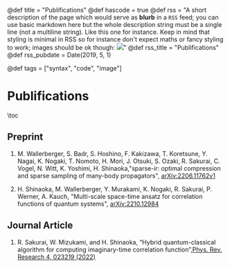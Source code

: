 @def title = "Publifications"
@def hascode = true
@def rss = "A short description of the page which would serve as **blurb** in a `RSS` feed; you can use basic markdown here but the whole description string must be a single line (not a multiline string). Like this one for instance. Keep in mind that styling is minimal in RSS so for instance don't expect maths or fancy styling to work; images should be ok though: ![](https://upload.wikimedia.org/wikipedia/en/b/b0/Rick_and_Morty_characters.jpg)"
@def rss_title = "Publifications"
@def rss_pubdate = Date(2019, 5, 1)

@def tags = ["syntax", "code", "image"]

# Publifications

\toc

## Preprint
1. M. Wallerberger, S. Badr, S. Hoshino, F. Kakizawa, T. Koretsune, Y. Nagai, K. Nogaki, T. Nomoto, H. Mori, J. Otsuki, S. Ozaki, R. Sakurai, C. Vogel, N. Witt, K. Yoshimi, H. Shinaoka,"sparse-ir: optimal compression and sparse sampling of many-body propagators", [arXiv:2206.11762v1](https://arxiv.org/pdf/2206.11762.pdf)

2. H. Shinaoka, M. Wallerberger, Y. Murakami, K. Nogaki, R. Sakurai, P. Werner, A. Kauch, "Multi-scale space-time ansatz for correlation functions of quantum systems", [arXiv:2210.12984](https://arxiv.org/abs/2210.12984)


## Journal Article
1. R. Sakurai, W. Mizukami, and H. Shinaoka, “Hybrid quantum-classical algorithm for computing imaginary-time correlation function”,[Phys. Rev. Research 4, 023219 (2022)](https://doi.org/10.1103/PhysRevResearch.4.023219)



